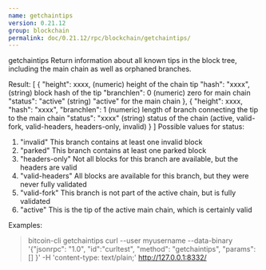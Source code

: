 ```yaml
---
name: getchaintips
version: 0.21.12
group: blockchain
permalink: doc/0.21.12/rpc/blockchain/getchaintips/
---
```


getchaintips
Return information about all known tips in the block tree, including the main chain as well as orphaned branches.

Result:
[
  {
    "height": xxxx,         (numeric) height of the chain tip
    "hash": "xxxx",       (string) block hash of the tip
    "branchlen": 0          (numeric) zero for main chain
    "status": "active"    (string) "active" for the main chain
  },
  {
    "height": xxxx,
    "hash": "xxxx",
    "branchlen": 1          (numeric) length of branch connecting the tip to the main chain
    "status": "xxxx"      (string) status of the chain (active, valid-fork, valid-headers, headers-only, invalid)
  }
]
Possible values for status:
1.  "invalid"               This branch contains at least one invalid block
2.  "parked"                This branch contains at least one parked block
3.  "headers-only"          Not all blocks for this branch are available, but the headers are valid
4.  "valid-headers"         All blocks are available for this branch, but they were never fully validated
5.  "valid-fork"            This branch is not part of the active chain, but is fully validated
6.  "active"                This is the tip of the active main chain, which is certainly valid

Examples:
> bitcoin-cli getchaintips 
> curl --user myusername --data-binary '{"jsonrpc": "1.0", "id":"curltest", "method": "getchaintips", "params": [] }' -H 'content-type: text/plain;' http://127.0.0.1:8332/


